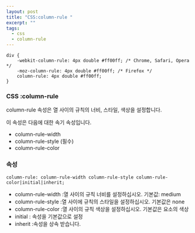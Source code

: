 ```yaml
---
layout: post
title: "CSS:column-rule "
excerpt: ""
tags: 
  - css
  - column-rule 
---
```


```
div {
    -webkit-column-rule: 4px double #ff00ff; /* Chrome, Safari, Opera */
    -moz-column-rule: 4px double #ff00ff; /* Firefox */
    column-rule: 4px double #ff00ff;
}
```
### CSS :column-rule 

column-rule 속성은 열 사이의 규칙의 너비, 스타일, 색상을 설정합니다.

이 속성은 다음에 대한 속기 속성입니다.

+ column-rule-width
+ column-rule-style (필수)
+ column-rule-color 

### 속성
`column-rule: column-rule-width column-rule-style column-rule-color|initial|inherit;`

+ column-rule-width :열 사이의 규칙 너비를 설정하십시오. 기본값: medium
+ column-rule-style :열 사이에 규칙의 스타일을 설정하십시오. 기본값은 none
+ column-rule-color :열 사이의 규칙 색상을 설정하십시오. 기본값은 요소의 색상
+ initial :	 속성을 기본값으로 설정
+ inherit :속성을 상속 받습니다.
